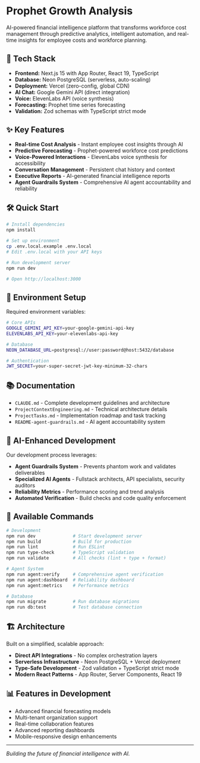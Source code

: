 # Prophet Growth Analysis

AI-powered financial intelligence platform that transforms workforce cost management through predictive analytics, intelligent automation, and real-time insights for employee costs and workforce planning.

## 🚀 Tech Stack

- **Frontend:** Next.js 15 with App Router, React 19, TypeScript
- **Database:** Neon PostgreSQL (serverless, auto-scaling)
- **Deployment:** Vercel (zero-config, global CDN)
- **AI Chat:** Google Gemini API (direct integration)
- **Voice:** ElevenLabs API (voice synthesis)
- **Forecasting:** Prophet time series forecasting
- **Validation:** Zod schemas with TypeScript strict mode

## ✨ Key Features

- **Real-time Cost Analysis** - Instant employee cost insights through AI
- **Predictive Forecasting** - Prophet-powered workforce cost predictions
- **Voice-Powered Interactions** - ElevenLabs voice synthesis for accessibility
- **Conversation Management** - Persistent chat history and context
- **Executive Reports** - AI-generated financial intelligence reports
- **Agent Guardrails System** - Comprehensive AI agent accountability and reliability

## 🛠 Quick Start

```bash
# Install dependencies
npm install

# Set up environment
cp .env.local.example .env.local
# Edit .env.local with your API keys

# Run development server
npm run dev

# Open http://localhost:3000
```

## 🔧 Environment Setup

Required environment variables:

```bash
# Core APIs
GOOGLE_GEMINI_API_KEY=your-google-gemini-api-key
ELEVENLABS_API_KEY=your-elevenlabs-api-key

# Database
NEON_DATABASE_URL=postgresql://user:password@host:5432/database

# Authentication
JWT_SECRET=your-super-secret-jwt-key-minimum-32-chars
```

## 📚 Documentation

- `CLAUDE.md` - Complete development guidelines and architecture
- `ProjectContextEngineering.md` - Technical architecture details
- `ProjectTasks.md` - Implementation roadmap and task tracking
- `README-agent-guardrails.md` - AI agent accountability system

## 🤖 AI-Enhanced Development

Our development process leverages:

- **Agent Guardrails System** - Prevents phantom work and validates deliverables
- **Specialized AI Agents** - Fullstack architects, API specialists, security auditors
- **Reliability Metrics** - Performance scoring and trend analysis
- **Automated Verification** - Build checks and code quality enforcement

## 🚦 Available Commands

```bash
# Development
npm run dev              # Start development server
npm run build            # Build for production
npm run lint             # Run ESLint
npm run type-check       # TypeScript validation
npm run validate         # All checks (lint + type + format)

# Agent System
npm run agent:verify     # Comprehensive agent verification
npm run agent:dashboard  # Reliability dashboard
npm run agent:metrics    # Performance metrics

# Database
npm run migrate          # Run database migrations
npm run db:test          # Test database connection
```

## 🏗 Architecture

Built on a simplified, scalable approach:

- **Direct API Integrations** - No complex orchestration layers
- **Serverless Infrastructure** - Neon PostgreSQL + Vercel deployment
- **Type-Safe Development** - Zod validation + TypeScript strict mode
- **Modern React Patterns** - App Router, Server Components, React 19

## 📊 Features in Development

- Advanced financial forecasting models
- Multi-tenant organization support
- Real-time collaboration features
- Advanced reporting dashboards
- Mobile-responsive design enhancements

---

_Building the future of financial intelligence with AI._

